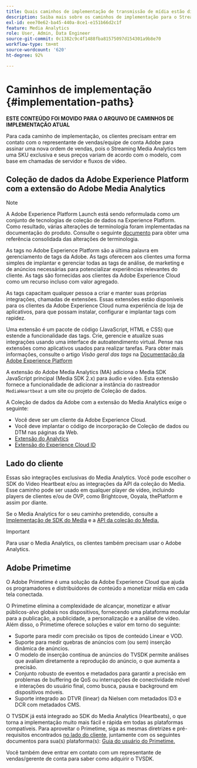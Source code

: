 ```yaml
---
title: Quais caminhos de implementação de transmissão de mídia estão disponíveis?
description: Saiba mais sobre os caminhos de implementação para o Streaming de Mídia da Adobe, incluindo a Coleção de dados da Adobe Experience Platform.
exl-id: eee70e62-ba45-440a-8ce1-e151b66d2c1f
feature: Media Analytics
role: User, Admin, Data Engineer
source-git-commit: 0c1382c9c4f1488fba81575097d154301a9b8e70
workflow-type: tm+mt
source-wordcount: '620'
ht-degree: 92%

---
```


# Caminhos de implementação {#implementation-paths}

**ESTE CONTEÚDO FOI MOVIDO PARA O ARQUIVO DE CAMINHOS DE IMPLEMENTAÇÃO ATUAL**

Para cada caminho de implementação, os clientes precisam entrar em contato com o representante de vendas/equipe de conta Adobe para assinar uma nova ordem de vendas, pois o Streaming Media Analytics tem uma SKU exclusiva e seus preços variam de acordo com o modelo, com base em chamadas de servidor e fluxos de vídeo.

## Coleção de dados da Adobe Experience Platform com a extensão do Adobe Media Analytics

>[!NOTE]
>A Adobe Experience Platform Launch está sendo reformulada como um conjunto de tecnologias de coleção de dados na Experience Platform. Como resultado, várias alterações de terminologia foram implementadas na documentação do produto. Consulte o seguinte [documento](https://experienceleague.adobe.com/docs/experience-platform/tags/term-updates.html?lang=pt-BR) para obter uma referência consolidada das alterações de terminologia.


As tags no Adobe Experience Platform são a última palavra em gerenciamento de tags da Adobe. As tags oferecem aos clientes uma forma simples de implantar e gerenciar todas as tags de análise, de marketing e de anúncios necessárias para potencializar experiências relevantes do cliente. As tags são fornecidas aos clientes da Adobe Experience Cloud como um recurso incluso com valor agregado.

As tags capacitam qualquer pessoa a criar e manter suas próprias integrações, chamadas de extensões. Essas extensões estão disponíveis para os clientes da Adobe Experience Cloud numa experiência de loja de aplicativos, para que possam instalar, configurar e implantar tags com rapidez.

Uma extensão é um pacote de código (JavaScript, HTML e CSS) que estende a funcionalidade das tags. Crie, gerencie e atualize suas integrações usando uma interface de autoatendimento virtual. Pense nas extensões como aplicativos usados para realizar tarefas. Para obter mais informações, consulte o artigo *Visão geral das tags* na [Documentação da Adobe Experience Platform](https://experienceleague.adobe.com/docs/experience-platform/tags/home.html?lang=pt-BR)

A extensão do Adobe Media Analytics (MA) adiciona o Media SDK JavaScript principal (Media SDK 2.x) para áudio e vídeo. Esta extensão fornece a funcionalidade de adicionar a instância do rastreador `MediaHeartbeat` a um site ou projeto de Coleção de dados.

A Coleção de dados da Adobe com a extensão do Media Analytics exige o seguinte:
* Você deve ser um cliente da Adobe Experience Cloud.
* Você deve implantar o código de incorporação de Coleção de dados ou DTM nas páginas da Web.
* [Extensão do Analytics](https://experienceleague.adobe.com/docs/experience-platform/tags/extensions/adobe/analytics/overview.html?lang=pt-BR)
* [Extensão do Experience Cloud ID](https://experienceleague.adobe.com/docs/experience-platform/tags/extensions/adobe/id-service/overview.html?lang=pt-BR)


## Lado do cliente

Essas são integrações exclusivas do Media Analytics. Você pode escolher o SDK do Video Heartbeat e/ou as integrações da API da coleção do Media. Esse caminho pode ser usado em qualquer player de vídeo, incluindo players de clientes e/ou de OVP, como Brightcove, Ooyala, thePlatform e assim por diante.

Se o Media Analytics for o seu caminho pretendido, consulte a [Implementação de SDK do Media](/help/legacy/setup/legacy-setup-overview.md) e a [API da coleção do Media.](/help/implementation/media-collection-api/mc-api-overview.md)

>[!IMPORTANT]
>Para usar o Media Analytics, os clientes também precisam usar o Adobe Analytics.

## Adobe Primetime

O Adobe Primetime é uma solução da Adobe Experience Cloud que ajuda os programadores e distribuidores de conteúdo a monetizar mídia em cada tela conectada.

O Primetime elimina a complexidade de alcançar, monetizar e ativar públicos-alvo globais nos dispositivos, fornecendo uma plataforma modular para a publicação, a publicidade, a personalização e a análise de vídeo. Além disso, o Primetime oferece soluções e valor em torno do seguinte:

* Suporte para medir com precisão os tipos de conteúdo Linear e VOD.
* Suporte para medir quebras de anúncios com (ou sem) inserção dinâmica de anúncios.
* O modelo de inserção contínua de anúncios do TVSDK permite análises que avaliam diretamente a reprodução do anúncio, o que aumenta a precisão.
* Conjunto robusto de eventos e metadados para garantir a precisão em problemas de buffering de QoS ou interrupções de conectividade móvel e interações do usuário final, como busca, pausa e background em dispositivos móveis.
* Suporte integrado ao DTVR (linear) da Nielsen com metadados ID3 e DCR com metadados CMS.


O TVSDK já está integrado ao SDK do Media Analytics (Heartbeats), o que torna a implementação muito mais fácil e rápida em todas as plataformas compatíveis. Para aproveitar o Primetime, siga as mesmas diretrizes e pré-requisitos encontrados [no lado do cliente](/help/legacy/intro-to-ava/implementation-paths/client-side-path.md), juntamente com os seguintes documentos para sua(s) plataforma(s): [Guia do usuário do Primetime.](https://helpx.adobe.com/br/support/primetime.html)

Você também deve entrar em contato com um representante de vendas/gerente de conta para saber como adquirir o TVSDK.
